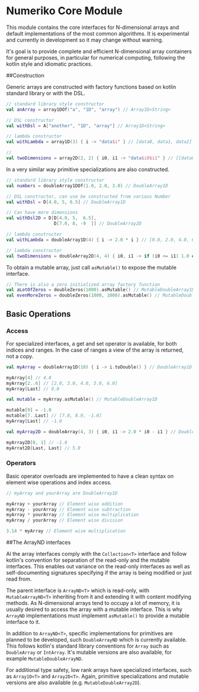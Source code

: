 # Numeriko Core Module

This module contains the core interfaces for N-dimensional arrays 
and default implementations of the most common algorithms. It is 
experimental and currently in development so it may change without warning.

It's goal is to provide complete and efficient N-dimensional array containers
for general purposes, in particular for numerical computing, following the 
kotlin style and idiomatic practices.

##Construction

Generic arrays are constructed with factory functions based on kotlin standard
library or with the DSL.
```kotlin
// standard library style constructor
val anArray = array1DOf("a", "1D", "array") // Array1D<String>

// DSL constructor
val withDsl = A["another", "1D", "array"] // Array1D<String>

// lambda constructor
val withLambda = array1D(3) { i -> "data$i" } // [data0, data1, data2]

// 
val twoDimensions = array2D(2, 2) { i0, i1 -> "data$i0$i1" } // [[data00, data01], [data10, data11]]

```

In a very similar way primitive specializations are also constructed.
```kotlin
// standard library style constructor
val numbers = doubleArray1DOf(1.0, 2.0, 3.0) // DoubleArray1D

// DSL constructor, can use be constructed from various Number
val withDsl = D[4.0, 5, 6.5] // DoubleArray1D

// Can have more dimensions
val withDsl2D = D[D[4.0, 5,  6.5],
                  D[7.0, 8, -9  ]] // DoubleArray2D

// lambda constructor
val withLambda = doubleArray1D(4) { i -> 2.0 * i } // [0.0, 2.0, 4.0, 6.0]

// lambda constructor
val twoDimensions = doubleArray2D(4, 4) { i0, i1 -> if (i0 <= i1) 1.0 else 0.0 } // upper triangular

```

To obtain a mutable array, just call `asMutable()` to expose the mutable interface.

```kotlin
// There is also a zero initialized array factory function
val aLotOfZeros = doubleZeros(1000).asMutable() // MutableDoubleArray1D
val evenMoreZeros = doubleZeros(1000, 1000).asMutable() // MutableDoubleArray2D

```

## Basic Operations

### Access

For specialized interfaces, a get and set operator is available, for both
indices and ranges. In the case of ranges a view of the array is returned,
not a copy.

```kotlin
val myArray = doubleArray1D(10) { i -> i.toDouble() } // DoubleArray1D

myArray[4] // 4.0
myArray[2..6] // [2.0, 3.0, 4.0, 5.0, 6.0]
myArray[Last] // 9.0

val mutable = myArray.asMutable() // MutableDoubleArray1D

mutable[9] = -1.0
mutable[7..Last] // [7.0, 8.0, -1.0]
myArray[Last] // -1.0

val myArray2D = doubleArray(4, 3) { i0, i1 -> 2.0 * i0 - i1 } // DoubleArray2D

myArray2D[0, 1] // -1.0
myArrat2D[Last, Last] // 5.0

```

### Operators

Basic operator overloads are implemented to have a clean syntax on element
wise operations and index access.

```kotlin
// myArray and yourArray are DoubleArray1D

myArray + yourArray // Element wise addition
myArray - yourArray // Element wise subtraction
myArray * yourArray // Element wise multiplication
myArray / yourArray // Element wise division

3.14 * myArray // Element wise multiplication
```

##The ArrayND interfaces

Al the array interfaces comply with the `Collection<T>` interface and
follow kotlin's convention for separation of the read-only and the
mutable interfaces. This enables out variance on the read-only interfaces
as well as self-documenting signatures specifying if the array is being 
modified or just read from.

The parent interface is `ArrayND<T>` which is read-only, with 
`MutableArrayND<T>` inheriting from it and extending it with content modifying
methods. As N-dimensional arrays tend to occupy a lot of memory, it is usually
desired to access the array with a mutable interface. This is why `ArrayND`
implementations must implement `asMutable()` to provide a mutable interface
to it.

In addition to `ArrayND<T>`, specific implementations for primitives are planned
to be developed, such `DoubleArrayND` which is currently available. This follows
kotlin's standard library conventions for `Array` such as `DoubleArray` or `IntArray`.
It's mutable versions are also available, for example `MutableDoubleArrayND`.

For additional type safety, low rank arrays have specialized interfaces, such
as `Array1D<T>` and `Array2D<T>`. Again, primitive specializations and mutable
versions are also available (e.g. `MutableDoubleArray2D`).


